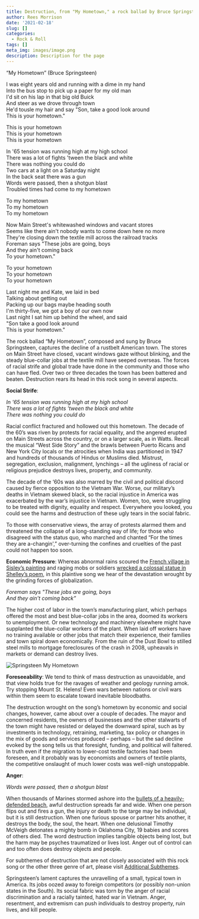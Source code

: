 ```yaml
---
title: Destruction, from "My Hometown," a rock ballad by Bruce Springsteen
author: Rees Morrison
date: '2021-02-18'
slug: []
categories:
  - Rock & Roll
tags: []
meta_img: images/image.png
description: Description for the page
---
```


“My Hometown” (Bruce Springsteen)

I was eight years old and running with a dime in my hand  
Into the bus stop to pick up a paper for my old man  
I'd sit on his lap in that big old Buick  
And steer as we drove through town  
He'd tousle my hair and say "Son, take a good look around  
This is your hometown."  

This is your hometown  
This is your hometown  
This is your hometown  

In '65 tension was running high at my high school  
There was a lot of fights 'tween the black and white  
There was nothing you could do  
Two cars at a light on a Saturday night  
In the back seat there was a gun  
Words were passed, then a shotgun blast  
Troubled times had come to my hometown  

To my hometown  
To my hometown  
To my hometown  

Now Main Street's whitewashed windows and vacant stores  
Seems like there ain't nobody wants to come down here no more  
They're closing down the textile mill across the railroad tracks  
Foreman says "These jobs are going, boys  
And they ain't coming back  
To your hometown."  

To your hometown  
To your hometown  
To your hometown  

Last night me and Kate, we laid in bed  
Talking about getting out  
Packing up our bags maybe heading south  
I'm thirty-five, we got a boy of our own now  
Last night I sat him up behind the wheel, and said  
"Son take a good look around  
This is your hometown."  


The rock ballad “My Hometown”, composed and sung by Bruce Springsteen, captures the decline of a rustbelt American town. The stores on Main Street have closed, vacant windows gaze without blinking, and the steady blue-collar jobs at the textile mill have seeped overseas. The forces of racial strife and global trade have done in the community and those who can have fled.  Over two or three decades the town has been battered and beaten.  Destruction rears its head in this rock song in several aspects.

**Social Strife**:  

*In '65 tension was running high at my high school*  
*There was a lot of fights 'tween the black and white*  
*There was nothing you could do*

Racial conflict fractured and hollowed out this hometown.  The decade of the 60’s was riven by protests for racial equality, and the angered erupted on Main Streets across the country, or on a larger scale, as in Watts.  Recall the musical “West Side Story” and the brawls between Puerto Ricans and New York City locals or the atrocities when India was partitioned in 1947 and hundreds of thousands of Hindus or Muslims died.   Mistrust, segregation, exclusion, malignment, lynchings – all the ugliness of racial or religious prejudice destroys lives, property, and community.   

The decade of the ‘60s was also marred by the civil and political discord caused by fierce opposition to the Vietnam War.  Worse, our military’s deaths in Vietnam skewed black, so the racial injustice in America was exacerbated by the war’s injustice in Vietnam.   Women, too, were struggling to be treated with dignity, equality and respect.  Everywhere you looked, you could see the harms and destruction of these ugly tears in the social fabric.  

To those with conservative views, the array of protests alarmed them and threatened the collapse of a long-standing way of life; for those who disagreed with the status quo, who marched and chanted “For the times they are a-changin',” over-turning the confines and cruelties of the past could not happen too soon.

**Economic Pressure**:  Whereas abnormal rains scoured the [French village in Sisley’s painting](https://themesfromart.com/blog/2021-02-18-destruction-from-flood-at-port-marly-a-painting-by-alfred-sisley/destructionflood/) and raging mobs or soldiers [wrecked a colossal statue in Shelley’s poem](https://themesfromart.com/blog/2021-02-18-destruction-ozymandias-a-poem-by-percy-bysshe-shelley/destructoz/), in this plaintive song we hear of the devastation wrought by the grinding forces of globalization. 

*Foreman says "These jobs are going, boys*  
*And they ain't coming back”* 

The higher cost of labor in the town’s manufacturing plant, which perhaps offered the most and best blue-collar jobs in the area, doomed its workers to unemployment.   Or new technology and machinery elsewhere might have supplanted the blue-collar workers of the plant.  When laid off workers have no training available or other jobs that match their experience, their families and town spiral down economically.  From the ruin of the Dust Bowl to stilled steel mills to mortgage foreclosures of the crash in 2008, upheavals in markets or demand can destroy lives.

![Springsteen My Hometown](/media/DestructionHomeTown.png)

**Foreseeability**: We tend to think of mass destruction as unavoidable, and that view holds true for the ravages of weather and geology running amok. Try stopping Mount St. Helens!  Even wars between nations or civil wars within them seem to escalate toward inevitable bloodbaths.  

The destruction wrought on the song’s hometown by economic and social changes, however, came about over a couple of decades.  The mayor and concerned residents, the owners of businesses and the other stalwarts of the town might have resisted or delayed the downward spiral, such as by investments in technology, retraining, marketing, tax policy or changes in the mix of goods and services produced – perhaps – but the sad decline evoked by the song tells us that foresight, funding, and political will faltered.  In truth even if the migration to lower-cost textile factories had been foreseen, and it probably was by economists and owners of textile plants, the competitive onslaught of much lower costs was well-nigh unstoppable.

**Anger**:  

*Words were passed, then a shotgun blast*

When thousands of Marines stormed ashore into the [bullets of a heavily-defended beach](https://themesfromart.com/blog/2021-02-18-destruction-saving-private-ryan-a-movie-by-steven-spielberg/destructionsaving/), awful destruction spreads far and wide.  When one person flips out and fires a gun, the injury or death to the targe may be individual, but it is still destruction. When one furious spouse or partner hits another, it destroys the body, the soul, the heart.  When one delusional Timothy McVeigh detonates a mighty bomb in Oklahoma City, 19 babies and scores of others died.  The word destruction implies tangible objects being lost, but the harm may be psyches traumatized or lives lost.  Anger out of control can and too often does destroy objects and people.  


For subthemes of destruction that are not closely associated with this rock song or the other three genre of art, please visit [Additional Subthemes](https://themesfromart.com/blog/2021-02-10-decisions-a-wider-angle-view/decisionswiderangle/).

Springsteen’s lament captures the unravelling of a small, typical town in America.  Its jobs oozed away to foreign competitors (or possibly non-union states in the South).  Its social fabric was torn by the anger of racial discrimination and a racially tainted, hated war in Vietnam.  Anger, resentment, and extremism can push individuals to destroy property, ruin lives, and kill people.
